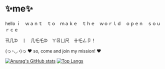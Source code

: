 # ✨me✨

hello
ｉ　ｗａｎｔ　ｔｏ　ｍａｋｅ　ｔｈｅ　ｗｏｒｌｄ　ｏｐｅｎ　ｓｏｕｒｃｅ

卂几ᗪ　丨　几乇乇ᗪ　ㄚㄖㄩ尺　卄乇ㄥ卩！

(っ◔◡◔)っ ♥ so, come and join my mission! ♥


[![Anurag's GitHub stats](https://github-readme-stats.vercel.app/api?username=dwarftee)](https://github.com/anuraghazra/github-readme-stats)
[![Top Langs](https://github-readme-stats.vercel.app/api/top-langs/?username=dwarftee)](https://github.com/anuraghazra/github-readme-stats)
